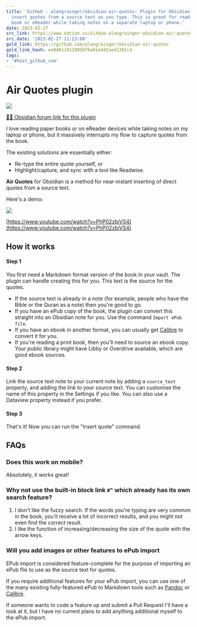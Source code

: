 ```yaml
---
title: 'GitHub - alangrainger/obsidian-air-quotes: Plugin for Obsidian. Search and
  insert quotes from a source text as you type. This is great for reading a physical
  book or eReader while taking notes on a separate laptop or phone.'
date: 2023-02-27
src_link: https://www.notion.so/GitHub-alangrainger-obsidian-air-quotes-Plugin-for-Obsidian-Search-and-insert-quotes-from-a-sour-e02ca0d0d95541e1bb119bf855105a82
src_date: '2023-02-27 11:23:00'
gold_link: https://github.com/alangrainger/obsidian-air-quotes
gold_link_hash: ee8d611912895876a01ed42aed1381c4
tags:
- '#host_github_com'
---
```


Air Quotes plugin
=================


[![](https://camo.githubusercontent.com/cace41b0afc90c68d0207e2bd809ee121f9ff4f72ac032e8ced972aee7adbb23/68747470733a2f2f63646e2e6275796d6561636f666665652e636f6d2f627574746f6e732f76322f64656661756c742d79656c6c6f772e706e67)](https://ko-fi.com/alan_)


[📝💬 Obsidian forum link for this plugin](https://forum.obsidian.md/t/68421)


I love reading paper books or on eReader devices while taking notes on my laptop or phone, but it massively interrupts my flow to capture quotes from the book.


The existing solutions are essentially either:


* Re-type the entire quote yourself, or
* Highlight/capture, and sync with a tool like Readwise.


**Air Quotes** for Obsidian is a method for near-instant inserting of direct quotes from a source text.


Here's a demo:


[![](/alangrainger/obsidian-air-quotes/raw/main/img/video-demo.jpg)](https://www.youtube.com/watch?v=PhP02zbiVS4)


[https://www.youtube.com/watch?v=PhP02zbiVS4](https://www.youtube.com/watch?v=PhP02zbiVS4)


How it works
------------


#### Step 1


You first need a Markdown format version of the book in your vault. The plugin can handle creating this for you. This text is the source for the quotes.


* If the source text is already in a note (for example, people who have the Bible or the Quran as a note) then you're good to go.
* If you have an ePub copy of the book, the plugin can convert this straight into an Obsidian note for you. Use the command `Import ePub file`.
* If you have an ebook in another format, you can usually get [Calibre](https://calibre-ebook.com/) to convert it for you.
* If you're reading a print book, then you'll need to source an ebook copy. Your public library might have Libby or Overdrive available, which are good ebook sources.


#### Step 2


Link the source text note to your current note by adding a `source_text` property, and adding the link to your source text. You can customise the name of this property in the Settings if you like. You can also use a Dataview property instead if you prefer.


#### Step 3


That's it! Now you can run the "Insert quote" command.


FAQs
----


### Does this work on mobile?


Absolutely, it works great!


### Why not use the built-in block link `#^` which already has its own search feature?


1. I don't like the fuzzy search. If the words you're typing are very common in the book,
you'll receive a lot of incorrect results, and you might not even find the correct result.
2. I like the function of increasing/decreasing the size of the quote with the arrow keys.


### Will you add images or other features to ePub import


EPub import is considered feature-complete for the purpose of importing an ePub file to use as the source text for quotes.


If you require additional features for your ePub import, you can use one of the many existing fully-featured ePub to Markdown tools such as [Pandoc](https://pandoc.org/) or [Calibre](https://calibre-ebook.com/).


If someone wants to code a feature up and submit a Pull Request I'll have a look at it, but I have no current plans to add anything additional myself to the ePub import.